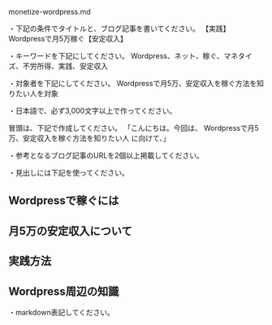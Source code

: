 monetize-wordpress.md

・下記の条件でタイトルと、ブログ記事を書いてください。
【実践】Wordpressで月5万稼ぐ【安定収入】

・キーワードを下記にしてください。
Wordpress、ネット、稼ぐ、マネタイズ、不労所得、実践、安定収入

・対象者を下記にしてください。
  Wordpressで月5万、安定収入を稼ぐ方法を知りたい人を対象


・日本語で、必ず3,000文字以上で作ってください。

冒頭は、下記で作成してください。
「こんにちは。今回は、
Wordpressで月5万、安定収入を稼ぐ方法を知りたい人
に向けて、」

・参考となるブログ記事のURLを2個以上掲載してください。

・見出しには下記を使ってください。
## Wordpressで稼ぐには
## 月5万の安定収入について 
## 実践方法
## Wordpress周辺の知識



・markdown表記してください。

